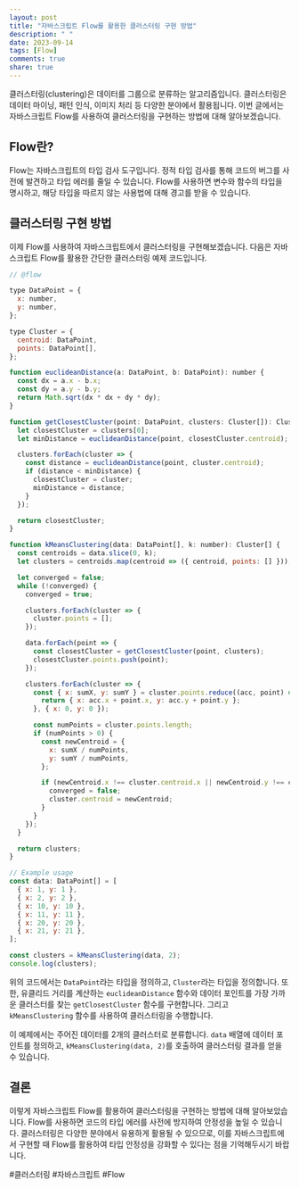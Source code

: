 ```yaml
---
layout: post
title: "자바스크립트 Flow를 활용한 클러스터링 구현 방법"
description: " "
date: 2023-09-14
tags: [Flow]
comments: true
share: true
---
```


클러스터링(clustering)은 데이터를 그룹으로 분류하는 알고리즘입니다. 클러스터링은 데이터 마이닝, 패턴 인식, 이미지 처리 등 다양한 분야에서 활용됩니다. 이번 글에서는 자바스크립트 Flow를 사용하여 클러스터링을 구현하는 방법에 대해 알아보겠습니다.

## Flow란?

Flow는 자바스크립트의 타입 검사 도구입니다. 정적 타입 검사를 통해 코드의 버그를 사전에 발견하고 타입 에러를 줄일 수 있습니다. Flow를 사용하면 변수와 함수의 타입을 명시하고, 해당 타입을 따르지 않는 사용법에 대해 경고를 받을 수 있습니다.

## 클러스터링 구현 방법

이제 Flow를 사용하여 자바스크립트에서 클러스터링을 구현해보겠습니다. 다음은 자바스크립트 Flow를 활용한 간단한 클러스터링 예제 코드입니다.

```javascript
// @flow

type DataPoint = {
  x: number,
  y: number,
};

type Cluster = {
  centroid: DataPoint,
  points: DataPoint[],
};

function euclideanDistance(a: DataPoint, b: DataPoint): number {
  const dx = a.x - b.x;
  const dy = a.y - b.y;
  return Math.sqrt(dx * dx + dy * dy);
}

function getClosestCluster(point: DataPoint, clusters: Cluster[]): Cluster {
  let closestCluster = clusters[0];
  let minDistance = euclideanDistance(point, closestCluster.centroid);

  clusters.forEach(cluster => {
    const distance = euclideanDistance(point, cluster.centroid);
    if (distance < minDistance) {
      closestCluster = cluster;
      minDistance = distance;
    }
  });

  return closestCluster;
}

function kMeansClustering(data: DataPoint[], k: number): Cluster[] {
  const centroids = data.slice(0, k);
  let clusters = centroids.map(centroid => ({ centroid, points: [] }));

  let converged = false;
  while (!converged) {
    converged = true;

    clusters.forEach(cluster => {
      cluster.points = [];
    });

    data.forEach(point => {
      const closestCluster = getClosestCluster(point, clusters);
      closestCluster.points.push(point);
    });

    clusters.forEach(cluster => {
      const { x: sumX, y: sumY } = cluster.points.reduce((acc, point) => {
        return { x: acc.x + point.x, y: acc.y + point.y };
      }, { x: 0, y: 0 });

      const numPoints = cluster.points.length;
      if (numPoints > 0) {
        const newCentroid = {
          x: sumX / numPoints,
          y: sumY / numPoints,
        };

        if (newCentroid.x !== cluster.centroid.x || newCentroid.y !== cluster.centroid.y) {
          converged = false;
          cluster.centroid = newCentroid;
        }
      }
    });
  }

  return clusters;
}

// Example usage
const data: DataPoint[] = [
  { x: 1, y: 1 },
  { x: 2, y: 2 },
  { x: 10, y: 10 },
  { x: 11, y: 11 },
  { x: 20, y: 20 },
  { x: 21, y: 21 },
];

const clusters = kMeansClustering(data, 2);
console.log(clusters);
```

위의 코드에서는 `DataPoint`라는 타입을 정의하고, `Cluster`라는 타입을 정의합니다. 또한, 유클리드 거리를 계산하는 `euclideanDistance` 함수와 데이터 포인트를 가장 가까운 클러스터를 찾는 `getClosestCluster` 함수를 구현합니다. 그리고 `kMeansClustering` 함수를 사용하여 클러스터링을 수행합니다.

이 예제에서는 주어진 데이터를 2개의 클러스터로 분류합니다. `data` 배열에 데이터 포인트를 정의하고, `kMeansClustering(data, 2)`를 호출하여 클러스터링 결과를 얻을 수 있습니다.

## 결론

이렇게 자바스크립트 Flow를 활용하여 클러스터링을 구현하는 방법에 대해 알아보았습니다. Flow를 사용하면 코드의 타입 에러를 사전에 방지하여 안정성을 높일 수 있습니다. 클러스터링은 다양한 분야에서 유용하게 활용될 수 있으므로, 이를 자바스크립트에서 구현할 때 Flow를 활용하여 타입 안정성을 강화할 수 있다는 점을 기억해두시기 바랍니다.

#클러스터링 #자바스크립트 #Flow